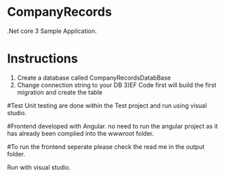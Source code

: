 # CompanyRecords

.Net core 3 Sample Appilcation.

# Instructions
1) Create a database called  CompanyRecordsDatabBase 
2) Change connection string to your DB 
3)EF Code first will build the first migration and create the table

#Test
Unit testing are done within the Test project and run using visual studio.


#Frontend developed with Angular. no need to run the angular project as it has already been complied  into the wwwroot folder.

#To run the frontend seperate please check the read me in the output folder.

Run with visual studio. 
